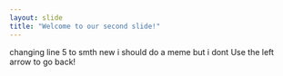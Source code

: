 ```yaml
---
layout: slide
title: "Welcome to our second slide!"
---
```

changing line 5 to smth new i should do a meme but i dont
Use the left arrow to go back!
